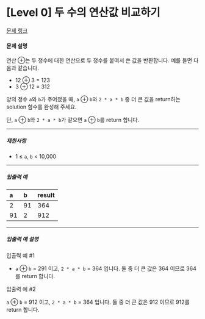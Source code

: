 # [Level 0] 두 수의 연산값 비교하기

[문제 링크](https://school.programmers.co.kr/learn/courses/30/lessons/181938)

#### 문제 설명

연산 ⊕는 두 정수에 대한 연산으로 두 정수를 붙여서 쓴 값을 반환합니다. 예를 들면 다음과 같습니다.

- 12 ⊕ 3 = 123
- 3 ⊕ 12 = 312


양의 정수 ```a```와 ```b```가 주어졌을 때, ```a``` ⊕ ```b```와 ```2 * a * b``` 중 더 큰 값을 return하는 solution 함수를 완성해 주세요.

단, ```a``` ⊕ ```b```와 ```2 * a * b```가 같으면 ```a``` ⊕ ```b```를 return 합니다.

---

##### 제한사항

- 1 ≤ ```a```, ```b``` < 10,000

---

##### 입출력 예

|a|b|result|
|:----|:----|:----|
|2|91|364|
|91|2|912|

---

##### 입출력 예 설명

입출력 예 #1

- ```a``` ⊕ ```b``` = 291 이고, ```2 * a * b``` = 364 입니다. 둘 중 더 큰 값은 364 이므로 364를 return 합니다.

입출력 예 #2

```a``` ⊕ ```b``` = 912 이고, ```2 * a * b``` = 364 입니다. 둘 중 더 큰 값은 912 이므로 912를 return 합니다.
